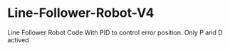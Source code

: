 # Line-Follower-Robot-V4
Line Follower Robot Code With PID to control error position. Only P and D actived
